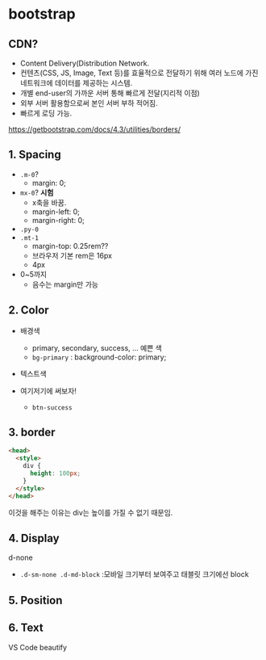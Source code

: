 # bootstrap

## CDN?

* Content Delivery(Distribution Network.
* 컨텐츠(CSS, JS, Image, Text 등)를 효율적으로 전달하기 위해 여러 노드에 가진 네트워크에 데이터를 제공하는 시스템.
* 개별 end-user의 가까운 서버 통해 빠르게 전달(지리적 이점)
* 외부 서버 활용함으로써 본인 서버 부하 적어짐.
* 빠르게 로딩 가능.



https://getbootstrap.com/docs/4.3/utilities/borders/

## 1. Spacing

* `.m-0`?
  * margin: 0;
* `mx-0`? **시험**
  * x축을 바꿈.
  * margin-left: 0;
  * margin-right: 0;
* `.py-0`
* `.mt-1`
  * margin-top: 0.25rem?? 
  * 브라우저 기본 rem은 16px
  * 4px
* 0~5까지
  * 음수는 margin만 가능

## 2. Color

* 배경색
  * primary, secondary, success, ... 예쁜 색
  * `bg-primary` : background-color: primary;

* 텍스트색
* 여기저기에 써보자!
  * `btn-success`

## 3. border

```html
<head>
  <style>
    div {
      height: 100px;
    }
  </style>
</head>
```

이것을 해주는 이유는 div는 높이를 가질 수 없기 때문임.

## 4. Display

d-none

* `.d-sm-none .d-md-block` :모바일 크기부터 보여주고 태블릿 크기에선 block

## 5. Position

## 6. Text

VS Code beautify